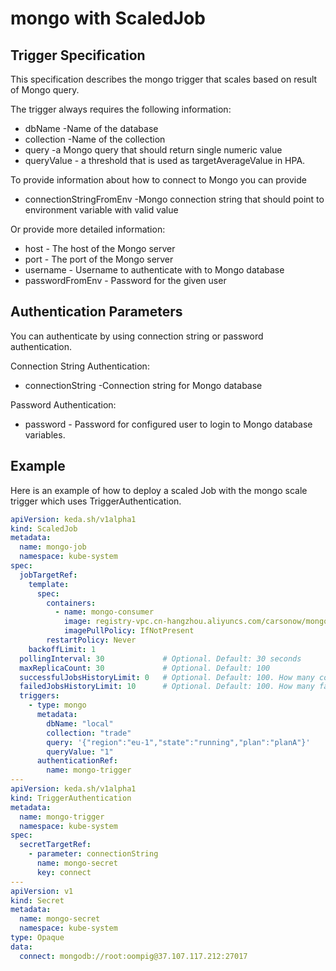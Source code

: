 # mongo with ScaledJob

## Trigger Specification
This specification describes the mongo trigger that scales based on result of Mongo query.

The trigger always requires the following information:
- dbName  -Name of the database
- collection -Name of the collection
- query -a Mongo query that should return single numeric value
- queryValue - a threshold that is used as targetAverageValue in HPA.

To provide information about how to connect to Mongo you can provide
- connectionStringFromEnv -Mongo connection string that should point to environment variable with valid value

Or provide more detailed information:
- host - The host of the Mongo server
- port - The port of the Mongo server
- username - Username to authenticate with to Mongo database
- passwordFromEnv - Password for the given user
## Authentication Parameters 
You can authenticate by using connection string or password authentication.

Connection String Authentication:
- connectionString  -Connection string for Mongo database

Password Authentication:
- password - Password for configured user to login to Mongo database variables.

## Example
Here is an example of how to deploy a scaled Job with the mongo scale trigger which uses TriggerAuthentication.
```yaml
apiVersion: keda.sh/v1alpha1
kind: ScaledJob
metadata:
  name: mongo-job
  namespace: kube-system
spec:
  jobTargetRef:
    template:
      spec:
        containers:
          - name: mongo-consumer
            image: registry-vpc.cn-hangzhou.aliyuncs.com/carsonow/mongo-consumer:v1.0
            imagePullPolicy: IfNotPresent
        restartPolicy: Never
    backoffLimit: 1
  pollingInterval: 30             # Optional. Default: 30 seconds
  maxReplicaCount: 30             # Optional. Default: 100
  successfulJobsHistoryLimit: 0   # Optional. Default: 100. How many completed jobs should be kept.
  failedJobsHistoryLimit: 10      # Optional. Default: 100. How many failed jobs should be kept.
  triggers:
    - type: mongo
      metadata:
        dbName: "local"
        collection: "trade"
        query: '{"region":"eu-1","state":"running","plan":"planA"}'
        queryValue: "1"
      authenticationRef:
        name: mongo-trigger
---
apiVersion: keda.sh/v1alpha1
kind: TriggerAuthentication
metadata:
  name: mongo-trigger
  namespace: kube-system
spec:
  secretTargetRef:
    - parameter: connectionString
      name: mongo-secret
      key: connect
---
apiVersion: v1
kind: Secret
metadata:
  name: mongo-secret
  namespace: kube-system
type: Opaque
data:
  connect: mongodb://root:oompig@37.107.117.212:27017
```





